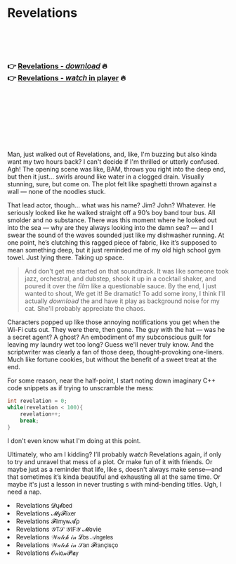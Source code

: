 <h1>Revelations</h1>

<br><br><br>

<h3>👉 <a href="https://Timothys-tiovilbyca1977.github.io/tobtwhkqzu/">Revelations - 𝘥𝘰𝘸𝘯𝘭𝘰𝘢𝘥</a> 🔥<br>
👉 <a href="https://Timothys-tiovilbyca1977.github.io/tobtwhkqzu/">Revelations - 𝘸𝘢𝘵𝘤𝘩 in player</a> 🔥
</h3>



<br><br><br><br><br><br><br>


Man, just walked out of Revelations, and, like, I'm buzzing but also kinda want my two hours back? I can't decide if I'm thrilled or utterly confused. Agh! The opening scene was like, BAM, throws you right into the deep end, but then it just... swirls around like water in a clogged drain. Visually stunning, sure, but come on. The plot felt like spaghetti thrown against a wall — none of the noodles stuck.

That lead actor, though... what was his name? Jim? John? Whatever. He seriously looked like he walked straight off a 90’s boy band tour bus. All smolder and no substance. There was this moment where he looked out into the sea — why are they always looking into the damn sea? — and I swear the sound of the waves sounded just like my dishwasher running. At one point, he’s clutching this ragged piece of fabric, like it’s supposed to mean something deep, but it just reminded me of my old high school gym towel. Just lying there. Taking up space.

> And don't get me started on that soundtrack. It was like someone took jazz, orchestral, and dubstep, shook it up in a cocktail shaker, and poured it over the 𝘧𝘪𝘭𝘮 like a questionable sauce. By the end, I just wanted to shout, We get it! Be dramatic! To add some irony, I think I'll actually 𝘥𝘰𝘸𝘯𝘭𝘰𝘢𝘥 the   and have it play as background noise for my cat. She'll probably appreciate the chaos.

Characters popped up like those annoying notifications you get when the Wi-Fi cuts out. They were there, then gone. The guy with the hat — was he a secret agent? A ghost? An embodiment of my subconscious guilt for leaving my laundry wet too long? Guess we'll never truly know. And the scriptwriter was clearly a fan of those deep, thought-provoking one-liners. Much like fortune cookies, but without the benefit of a sweet treat at the end.

For some reason, near the half-point, I start noting down imaginary C++ code snippets as if trying to unscramble the mess: 
```cpp
int revelation = 0;
while(revelation < 100){
    revelation++;
    break;
}
```
I don't even know what I'm doing at this point.

Ultimately, who am I kidding? I’ll probably 𝘸𝘢𝘵𝘤𝘩 Revelations again, if only to try and unravel that mess of a plot. Or make fun of it with friends. Or maybe just as a reminder that life, like  s, doesn't always make sense—and that sometimes it’s kinda beautiful and exhausting all at the same time. Or maybe it's just a lesson in never trusting  s with mind-bending titles. Ugh, I need a nap.

<li>Revelations 𝓓ų𝓫𝖻𝖾𝖽</li>
<li>Revelations 𝓜𝗒𝓕𝗅𝗂𝗑𝖾𝗋</li>
<li>Revelations 𝓕𝗂𝗅𝗆𝗒𝗐𝓐ρ</li>
<li>Revelations 𝒴𝖳𝒮 𝒴𝖨𝖥𝒴 𝓜𝗈ν𝗂𝖾</li>
<li>Revelations 𝒲𝒶𝓉𝒸𝒽 𝒾𝓃 𝓛𝗈𝗌 𝒜𝗇𝗀𝖾𝗅𝖾𝗌</li>
<li>Revelations 𝒲𝒶𝓉𝒸𝒽 𝒾𝓃 𝒮𝖺𝗇 𝓕𝗋𝖺𝗇ç𝗂𝗌ç𝗈</li>
<li>Revelations 𝓞𝓃𝗂𝗈𝓃𝓟𝗅𝖆𝗒</li>
